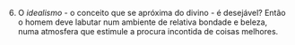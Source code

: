 ﻿6. O <I>idealismo</I> - o conceito que se apróxima do divino - é desejável? Então o homem deve labutar num ambiente de relativa bondade e beleza, numa atmosfera que estimule a procura incontida de coisas melhores.